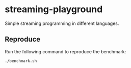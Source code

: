 # streaming-playground

Simple streaming programming in different languages.

## Reproduce

Run the following command to reproduce the benchmark:

```zsh
./benchmark.sh
```
